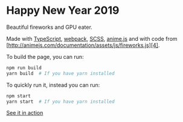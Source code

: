 # Happy New Year 2019

Beautiful fireworks and GPU eater.

Made with [TypeScript][1], [webpack][2], [SCSS][5], [anime.js][3] and with code from [http://animejs.com/documentation/assets/js/fireworks.js][4].

To build the page, you can run:

```bash
npm run build
yarn build  # If you have yarn installed
```

To quickly run it, instead you can run:

```bash
npm start
yarn start  # If you have yarn installed
```

[See it in action][6]


  [1]: https://www.typescriptlang.org
  [2]: http://webpack.github.io
  [3]: http://animejs.com/
  [4]: http://animejs.com/documentation/assets/js/fireworks.js
  [5]: http://sass-lang.com
  [6]: https://fan.melchor9000.me/2019
